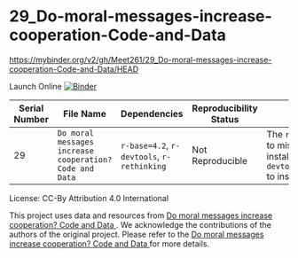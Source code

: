 # 29_Do-moral-messages-increase-cooperation-Code-and-Data

https://mybinder.org/v2/gh/Meet261/29_Do-moral-messages-increase-cooperation-Code-and-Data/HEAD

Launch Online [![Binder](https://mybinder.org/badge_logo.svg)](https://notebooks.gesis.org/binder/v2/gh/Meet261/29_Do-moral-messages-increase-cooperation-Code-and-Data/HEAD)


| **Serial Number** | **File Name**                           | **Dependencies**                                | **Reproducibility Status** | **Issue/Obstacle**                                                                                                             |
|-------------------|-----------------------------------------|------------------------------------------------|----------------------------|--------------------------------------------------------------------------------------------------------------------------------|
| 29                | `Do moral messages increase cooperation? Code and Data` | `r-base=4.2`, `r-devtools`, `r-rethinking` | Not Reproducible           | The `rethinking` package could not be installed due to missing dependencies (`MASS`, `cmdstanr`) and an installation failure of the GitHub package. Also tried `devtools::install_github("rmcelreath/rethinking")` to install it after generating the container. |


License: CC-By Attribution 4.0 International

This project uses data and resources from [Do moral messages increase cooperation? Code and Data
](https://osf.io/fr5ed/). We acknowledge the contributions of the authors of the original project. Please refer to the [Do moral messages increase cooperation? Code and Data
](https://osf.io/fr5ed/) for more details.
